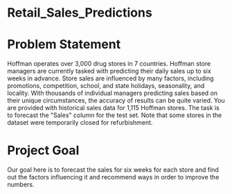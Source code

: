 # Retail_Sales_Predictions
# Problem Statement
Hoffman operates over 3,000 drug stores in 7 countries. Hoffman store managers are currently tasked with predicting their daily sales up to six weeks in advance. Store sales are influenced by many factors, including promotions, competition, school, and state holidays, seasonality, and locality. With thousands of individual managers predicting sales based on their unique circumstances, the accuracy of results can be quite varied.
You are provided with historical sales data for 1,115 Hoffman stores. The task is to forecast the "Sales" column for the test set. Note that some stores in the dataset were temporarily closed for refurbishment.
# Project Goal
Our goal here is to forecast the sales for six weeks for each store and find out the factors influencing it and recommend ways in order to improve the numbers.


